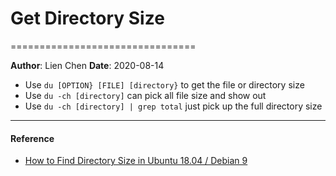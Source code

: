 # Get Directory Size
================================

**Author**: Lien Chen  **Date**: 2020-08-14

* Use `du [OPTION} [FILE] [directory}` to get the file or directory size
* Use `du -ch [directory]` can pick all file size and show out
* Use `du -ch [directory] | grep total` just pick up the full directory size

---
#### Reference
* [How to Find Directory Size in Ubuntu 18.04 / Debian 9](https://www.cloudbooklet.com/find-directory-size-in-ubuntu-debian/)